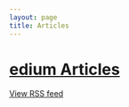 ```yaml
---
layout: page
title: Articles
---
```

# <a href="https://medium.com/@ozanerhansha"><i class='fa fa-medium'></i></a>[edium Articles](https://medium.com/@ozanerhansha)

<!--Renders the RSS feed from https://medium.com/feed/@ozanerhansha-->
<div>
<script language="JavaScript" src="https://feed2js.org//feed2js.php?src=https%3A%2F%2Fmedium.com%2Ffeed%2F%40ozanerhansha&desc=300&date=y&tz=-5&utf=y"  charset="UTF-8" type="text/javascript"></script>

<noscript>
<a href="https://feed2js.org//feed2js.php?src=https%3A%2F%2Fmedium.com%2Ffeed%2F%40ozanerhansha&desc=300&date=y&tz=-5&utf=y&html=y">View RSS feed</a>
</noscript>
</div>
